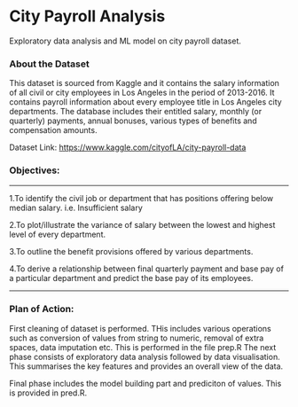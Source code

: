 # City Payroll Analysis
Exploratory data analysis and ML model on city payroll dataset.

### About the Dataset
This dataset is sourced from Kaggle and it contains the salary information of all civil or city employees in Los Angeles in the period of 2013-2016. It contains payroll information about every employee title in Los Angeles city departments. The database includes their entitled salary, monthly (or quarterly) payments, annual bonuses, various types of benefits and compensation amounts. 

Dataset Link:
https://www.kaggle.com/cityofLA/city-payroll-data

### Objectives:
* * * 
1.To identify the civil job or department that has positions offering below median salary. i.e. Insufficient salary 

2.To plot/illustrate the variance of salary between the lowest and highest level of every department.

3.To outline the benefit provisions offered by various departments.

4.To derive a relationship between final quarterly payment and base pay of a particular department and predict the base pay of its employees.
* * *

### Plan of Action:
First cleaning of dataset is performed. THis includes various operations such as conversion of values from string to numeric, removal of extra spaces, data imputation etc.
This is performed in the file prep.R
The next phase consists of exploratory data analysis followed by data visualisation. This summarises the key features and provides an overall view of the data.

Final phase includes the model building part and prediciton of values. This is provided in pred.R.


